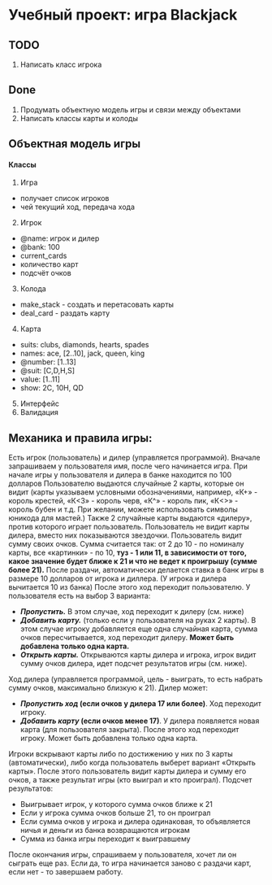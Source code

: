# Учебный проект: игра Blackjack

## TODO
1. Написать класс игрока

## Done
1. Продумать объектную модель игры и связи между объектами
1. Написать классы карты и колоды

## Объектная модель игры
#### Классы
1. Игра
* получает список игроков
* чей текущий ход, передача хода
2. Игрок
* @name: игрок и дилер
* @bank: 100
* current_cards
* количество карт
* подсчёт очков
3. Колода
* make_stack - создать и перетасовать карты
* deal_card - раздать карту
4. Карта
* suits: clubs, diamonds, hearts, spades
* names: ace, [2..10], jack, queen, king
* @number: [1..13]
* @suit: [C,D,H,S]
* value: [1..11]
* show: 2C, 10H, QD
5. Интерфейс
6. Валидация

## Механика и правила игры:

Есть игрок (пользователь) и дилер (управляется программой).
Вначале запрашиваем у пользователя имя, после чего начинается игра.
При начале игры у пользователя и дилера в банке находится по 100 долларов
Пользователю выдаются случайные 2 карты, которые он видит (карты указываем условными обозначениями, например, «К+» - король крестей, «К<3» - король черв, «К^» - король пик, «К<>» - король бубен и т.д. При желании, можете использовать символы юникода для мастей.)
Также 2 случайные карты выдаются «дилеру», против которого играет пользователь. Пользователь не видит карты дилера, вместо них показываются звездочки.
Пользователь видит сумму своих очков. Сумма считается так: от 2 до 10 - по номиналу карты, все «картинки» - по 10, **туз - 1 или 11, в зависимости от того, какое значение будет ближе к 21 и что не ведет к проигрышу (сумме более 21).**
После раздачи, автоматически делается ставка в банк игры в размере 10 долларов от игрока и диллера. (У игрока и дилера вычитается 10 из банка)
После этого ход переходит пользователю. У пользователя есть на выбор 3 варианта:
- __*Пропустить.*__ В этом случае, ход переходит к дилеру (см. ниже)
- __*Добавить карту.*__ (только если у пользователя на руках 2 карты). В этом случае игроку добавляется еще одна случайная карта, сумма очков пересчитывается, ход переходит дилеру. **Может быть добавлена только одна карта.**
- __*Открыть карты.*__ Открываются карты дилера и игрока, игрок видит сумму очков дилера, идет подсчет результатов игры (см. ниже).

Ход дилера (управляется программой, цель - выиграть, то есть набрать сумму очков, максимально близкую к 21). Дилер может:
- __*Пропустить ход* (если очков у дилера 17 или более)__. Ход переходит игроку.
- __*Добавить карту* (если очков менее 17)__. У дилера появляется новая карта (для пользователя закрыта). После этого ход переходит игроку. Может быть добавлена только одна карта.

Игроки вскрывают карты либо по достижению у них по 3 карты (автоматически), либо когда пользователь выберет вариант «Открыть карты». После этого пользователь видит карты дилера и сумму его очков, а также результат игры (кто выиграл и кто проиграл).
Подсчет результатов:

- Выигрывает игрок, у которого сумма очков ближе к 21
- Если у игрока сумма очков больше 21, то он проиграл
- Если сумма очков у игрока и дилера одинаковая, то объявляется ничья и деньги из банка возвращаются игрокам
- Сумма из банка игры переходит к выигравшему

После окончания игры, спрашиваем у пользователя, хочет ли он сыграть еще раз. Если да, то игра начинается заново с раздачи карт, если нет - то завершаем работу.

